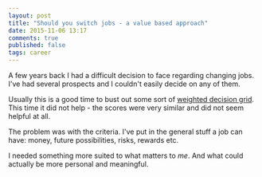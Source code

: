```yaml
---
layout: post
title: "Should you switch jobs - a value based approach"
date: 2015-11-06 13:17
comments: true
published: false
tags: career
---
```


A few years back I had a difficult decision to face regarding changing jobs. I've had several prospects and I couldn't easily decide on any of them.

Usually this is a good time to bust out some sort of [weighted decision grid](http://www.launchexcel.com/decision-matrix-1/). This time it did not help - the scores were very similar and did not seem helpful at all.

The problem was with the criteria. I've put in the general stuff a job can have: money, future possibilities, risks, rewards etc.

I needed something more suited to what matters to *me*. And what could actually be more personal and meaningful.
